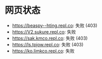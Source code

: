 # 网页状态
- https://beaspy--hting.repl.co: 失败 (403)
- https://V2.sukure.repl.co: 失败
- https://sak.kmco.repl.co: 失败 (403)
- https://ls.tpjow.repl.co: 失败 (403)
- https://ko.limkco.repl.co: 失败
